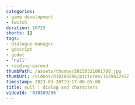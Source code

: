 ```yaml
---
categories:
- game development
- twitch
duration: 10725
shorts: []
tags:
- dialogue-manager
- gdscript
- godot
- 'null'
- raiding-earend
thumbPath: /assets/thumbs/20230321001700.jpg
thumbUri: /videos/810389286/pictures/1639422427
timestamp: 2023-03-20T19:17:00-05:00
title: null | dialog and characters
videoId: '810389286'
---
```

